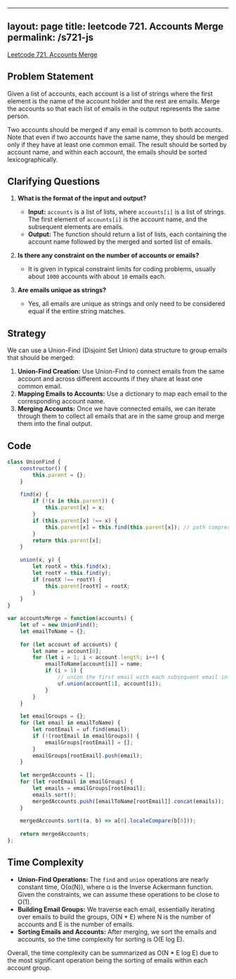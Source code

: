 
---
layout: page
title: leetcode 721. Accounts Merge
permalink: /s721-js
---
[Leetcode 721. Accounts Merge](https://algoadvance.github.io/algoadvance/l721)
## Problem Statement

Given a list of accounts, each account is a list of strings where the first element is the name of the account holder and the rest are emails. Merge the accounts so that each list of emails in the output represents the same person.

Two accounts should be merged if any email is common to both accounts. Note that even if two accounts have the same name, they should be merged only if they have at least one common email. The result should be sorted by account name, and within each account, the emails should be sorted lexicographically.

## Clarifying Questions

1. **What is the format of the input and output?**
   - **Input:** `accounts` is a list of lists, where `accounts[i]` is a list of strings. The first element of `accounts[i]` is the account name, and the subsequent elements are emails.
   - **Output:** The function should return a list of lists, each containing the account name followed by the merged and sorted list of emails.

2. **Is there any constraint on the number of accounts or emails?**
   - It is given in typical constraint limits for coding problems, usually about `1000` accounts with about `10` emails each.

3. **Are emails unique as strings?**
   - Yes, all emails are unique as strings and only need to be considered equal if the entire string matches.

## Strategy

We can use a Union-Find (Disjoint Set Union) data structure to group emails that should be merged:

1. **Union-Find Creation:** Use Union-Find to connect emails from the same account and across different accounts if they share at least one common email.
2. **Mapping Emails to Accounts:** Use a dictionary to map each email to the corresponding account name.
3. **Merging Accounts:** Once we have connected emails, we can iterate through them to collect all emails that are in the same group and merge them into the final output.

## Code

```javascript
class UnionFind {
    constructor() {
        this.parent = {};
    }
    
    find(x) {
        if (!(x in this.parent)) {
            this.parent[x] = x;
        }
        if (this.parent[x] !== x) {
            this.parent[x] = this.find(this.parent[x]); // path compression
        }
        return this.parent[x];
    }
    
    union(x, y) {
        let rootX = this.find(x);
        let rootY = this.find(y);
        if (rootX !== rootY) {
            this.parent[rootY] = rootX;
        }
    }
}

var accountsMerge = function(accounts) {
    let uf = new UnionFind();
    let emailToName = {};
    
    for (let account of accounts) {
        let name = account[0];
        for (let i = 1; i < account.length; i++) {
            emailToName[account[i]] = name;
            if (i > 1) {
                // union the first email with each subsequent email in the list
                uf.union(account[1], account[i]);
            }
        }
    }
    
    let emailGroups = {};
    for (let email in emailToName) {
        let rootEmail = uf.find(email);
        if (!(rootEmail in emailGroups)) {
            emailGroups[rootEmail] = [];
        }
        emailGroups[rootEmail].push(email);
    }
    
    let mergedAccounts = [];
    for (let rootEmail in emailGroups) {
        let emails = emailGroups[rootEmail];
        emails.sort();
        mergedAccounts.push([emailToName[rootEmail]].concat(emails));
    }
    
    mergedAccounts.sort((a, b) => a[0].localeCompare(b[0]));
    
    return mergedAccounts;
};
```

## Time Complexity

- **Union-Find Operations:** The `find` and `union` operations are nearly constant time, O(α(N)), where α is the Inverse Ackermann function. Given the constraints, we can assume these operations to be close to O(1).
- **Building Email Groups:** We traverse each email, essentially iterating over emails to build the groups, O(N * E) where N is the number of accounts and E is the number of emails.
- **Sorting Emails and Accounts:** After merging, we sort the emails and accounts, so the time complexity for sorting is O(E log E).

Overall, the time complexity can be summarized as O(N * E log E) due to the most significant operation being the sorting of emails within each account group.